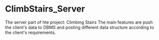 # ClimbStairs_Server
The server part of hte project: Climbing Stairs
The main features are push the client's data to DBMS and posting different data structure according to the client's requirements.
